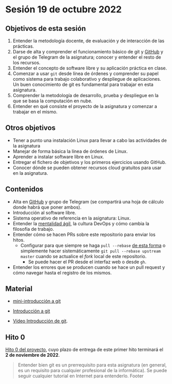 # Sesión 19 de octubre 2022

## Objetivos de esta sesión

1. Entender la metodología docente, de evaluación y de interacción de las prácticas.
2. Darse de alta y comprender el funcionamiento básico de git y [GitHub](https://github.com) y el grupo de Telegram de la
   asignatura; conocer y entender el resto de los recursos. 
2. Entender el concepto de software libre y su aplicación práctica en clase.
3. Comenzar a usar `git` desde línea de órdenes y comprender su papel como sistema para trabajo colaborativo y despliegue de aplicaciones. Un buen conocimiento de git es fundamental para trabajar en esta asignatura.
4. Comprender la metodología de desarrollo, prueba y despliegue en la que se basa la computación en nube.
5. Entender en qué consiste el proyecto de la asignatura y comenzar a trabajar en el mismo.

## Otros objetivos

* Tener a punto una instalación Linux para llevar a cabo las actividades de la asignatura
* Manejar de forma básica la línea de órdenes de Linux.
* Aprender a instalar software libre en Linux.
* Entregar el fichero de objetivos y los primeros ejercicios usando GitHub.
* Conocer dónde se pueden obtener recursos cloud gratuitos para usar en la asignatura.

## Contenidos

* Alta en [GitHub](http://github.com) y grupo de Telegram (se compartirá una hoja de cálculo donde habrá que poner ambos).
* Introducción al software libre.
* Sistema operativo de referencia en la asignatura: Linux.
* Entender la [mentalidad ágil](http://jj.github.io/IV/preso/%C3%A1gil.html#/), la cultura DevOps y cómo cambia la filosofía de trabajo.
* Entender cómo se hacen PRs sobre este repositorio para enviar los hitos.
  * Configurar para que siempre se haga `pull --rebase` [de esta forma](https://stackoverflow.com/questions/13846300/how-to-make-git-pull-use-rebase-by-default-for-all-my-repositories) o simplemente hacer sistemáticamente `git pull --rebase upstream master` cuando se actualice el *fork* local de este repositorio.
    * Se puede hacer el PR desde el interfaz web o desde `gh`.
* Entender los errores que se producen cuando se hace un pull request y cómo navegar hasta el registro de los mismos.

## Material

* [mini-introducción a git](http://mini-git.github.io/)

* [Introducción a git](https://jj.github.io/IV/preso/intro.git.html)

* [Vídeo Introducción de git](https://www.youtube.com/watch?v=-rwJZNVRMzo).

 ## Hito 0

[Hito 0 del proyecto](http://jj.github.io/CC/documentos/proyecto/0.Repositorio),
cuyo plazo de entrega de este primer hito terminará el **2 de noviembre de 2022**.

> Entender bien git es un prerrequisito para esta asignatura (en general, es un requisito para cualquier profesional de la informática). Se puede seguir cualquier tutorial en Internet para entenderlo.
Footer
